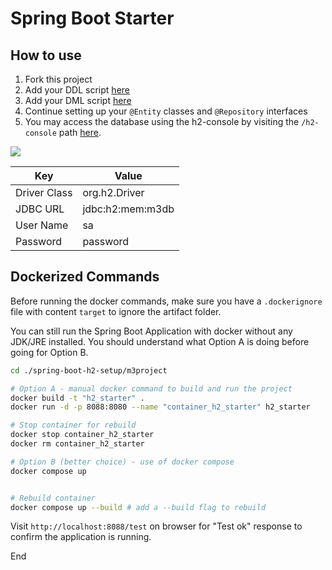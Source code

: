 # Spring Boot Starter

## How to use

1. Fork this project
1. Add your DDL script [here](./m3project/src/main/resources/schema.sql)
1. Add your DML script [here](./m3project/src/main/resources/data.sql)
1. Continue setting up your `@Entity` classes and `@Repository` interfaces
1. You may access the database using the h2-console by visiting the `/h2-console` path [here](http://localhost:8080/h2-console).

<img src="./assets/h2-console.png" />

|Key|Value|
|-|-|
|Driver Class|org.h2.Driver|
|JDBC URL|jdbc:h2:mem:m3db|
|User Name|sa|
|Password|password|

## Dockerized Commands

Before running the docker commands, make sure you have a `.dockerignore` file with content `target` to ignore the artifact folder.

You can still run the Spring Boot Application with docker without any JDK/JRE installed. You should understand what Option A is doing before going for Option B.

```sh
cd ./spring-boot-h2-setup/m3project 

# Option A - manual docker command to build and run the project
docker build -t "h2_starter" . 
docker run -d -p 8088:8080 --name "container_h2_starter" h2_starter

# Stop container for rebuild
docker stop container_h2_starter
docker rm container_h2_starter

# Option B (better choice) - use of docker compose
docker compose up 


# Rebuild container
docker compose up --build # add a --build flag to rebuild
```

Visit `http://localhost:8088/test` on browser for "Test ok" response to confirm the application is running.

End
